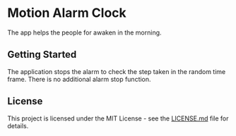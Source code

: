 # Motion Alarm Clock

The app helps the people for awaken in the morning.

## Getting Started

The application stops the alarm to check the step taken in the random time frame. There is no additional alarm stop function.

## License

This project is licensed under the MIT License - see the [LICENSE.md](License.md) file for details.
